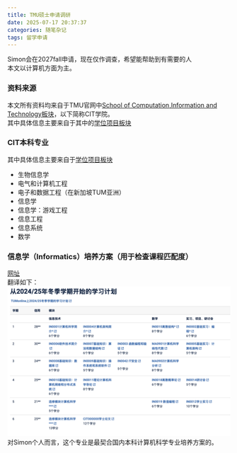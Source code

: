 ```yaml
---
title: TMU硕士申请调研
date: 2025-07-17 20:37:37
categories: 随笔杂记
tags: 留学申请  
---  
```

Simon会在2027fall申请，现在仅作调查，希望能帮助到有需要的人   
本文以计算机方面为主。    
### 资料来源  
本文所有资料均来自于TMU官网中[School of Computation,Information and Technology板块](https://www.cit.tum.de/en/cit/home/)，以下简称CIT学院。       
其中具体信息主要来自于其中的[学位项目板块](https://www.cit.tum.de/en/cit/studies/degree-programs/)   
### CIT本科专业     
其中具体信息主要来自于[学位项目板块](https://www.cit.tum.de/en/cit/studies/degree-programs/)   
- 生物信息学
- 电气和计算机工程
- 电子和数据工程（在新加坡TUM亚洲）
- 信息学
- 信息学：游戏工程
- 信息工程
- 信息系统
- 数学  
### 信息学（Informatics）培养方案（用于检查课程匹配度）  
[网址](https://www.cit.tum.de/cit/studium/studiengaenge/bachelor-informatik/studienplan/)    
翻译如下：  
![1752756813069](image/慕尼黑工业大学硕士申请调研/1752756813069.png)
对Simon个人而言，这个专业是最契合国内本科计算机科学专业培养方案的。      
###  
